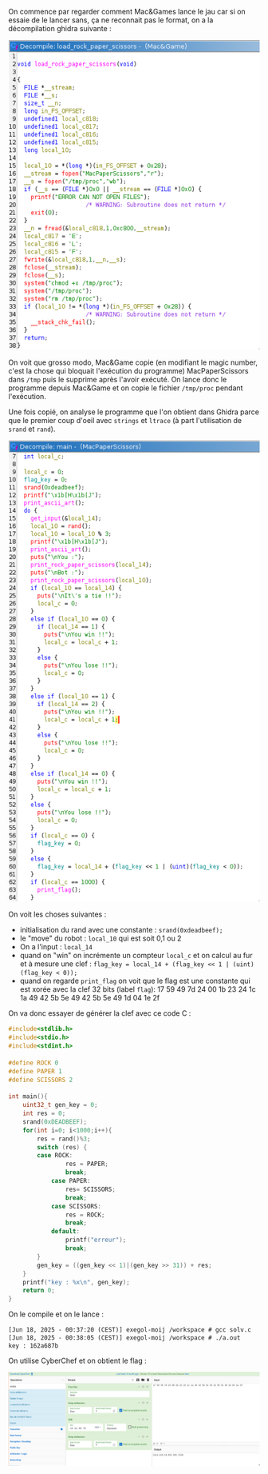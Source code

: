 On commence par regarder comment Mac&Games lance le jau car si on essaie de le lancer sans, ça ne reconnait pas le format, on a la décompilation ghidra suivante :

![Décompilation Ghidra du lancement de MacPaperScissors](images_WU/lancement_dans_ghidra.png)

On voit que grosso modo, Mac&Game copie (en modifiant le magic number, c'est la chose qui bloquait l'exécution du programme) MacPaperScissors dans `/tmp` puis le supprime après l'avoir exécuté. On lance donc le programme depuis Mac&Game et on copie le fichier `/tmp/proc` pendant l'exécution.

Une fois copié, on analyse le programme que l'on obtient dans Ghidra parce que le premier coup d'oeil avec `strings` et `ltrace` (à part l'utilisation de `srand` et `rand`).

![Décompilation Ghidra du main](images_WU/main_dans_ghidra.png)

On voit les choses suivantes :
- initialisation du rand avec une constante : `srand(0xdeadbeef);`
- le "move" du robot : `local_10` qui est soit 0,1 ou 2
- On a l'input : `local_14`
- quand on "win" on incrémente un compteur `local_c` et on calcul au fur et à mesure une clef : `flag_key = local_14 + (flag_key << 1 | (uint)(flag_key < 0));`
- quand on regarde `print_flag` on voit que le flag est une constante qui est xorée avec la clef 32 bits (label `flag`): 17 59 49 7d 24 00 1b 23 24 1c 1a 49 42 5b 5e 49 42 5b 5e 49 1d 04 1e 2f

On va donc essayer de générer la clef avec ce code C :

```c
#include<stdlib.h>
#include<stdio.h>
#include<stdint.h>

#define ROCK 0
#define PAPER 1
#define SCISSORS 2

int main(){
    uint32_t gen_key = 0;
    int res = 0;
    srand(0xDEADBEEF);
    for(int i=0; i<1000;i++){
        res = rand()%3;
        switch (res) {
        case ROCK:
                res = PAPER;
                break;
            case PAPER:
                res= SCISSORS;
                break;
            case SCISSORS:
                res = ROCK;
                break;
            default:
                printf("erreur");
                break;
        }
        gen_key = ((gen_key << 1)|(gen_key >> 31)) + res;
    }
    printf("key : %x\n", gen_key);
    return 0;
}
```

On le compile et on le lance :

```
[Jun 18, 2025 - 00:37:20 (CEST)] exegol-moij /workspace # gcc solv.c
[Jun 18, 2025 - 00:38:05 (CEST)] exegol-moij /workspace # ./a.out
key : 162a687b
```

On utilise CyberChef et on obtient le flag :

![Utilisation de cyberchef pour décrypter le flag](images_WU/flag_dans_cyberchef.png)
